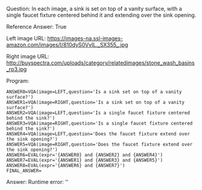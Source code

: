 Question: In each image, a sink is set on top of a vanity surface, with a single faucet fixture centered behind it and extending over the sink opening.

Reference Answer: True

Left image URL: https://images-na.ssl-images-amazon.com/images/I/810dyS0VvIL._SX355_.jpg

Right image URL: http://buyspectra.com/uploads/category/relatedimages/stone_wash_basins_rp3.jpg

Program:

```
ANSWER0=VQA(image=LEFT,question='Is a sink set on top of a vanity surface?')
ANSWER1=VQA(image=RIGHT,question='Is a sink set on top of a vanity surface?')
ANSWER2=VQA(image=LEFT,question='Is a single faucet fixture centered behind the sink?')
ANSWER3=VQA(image=RIGHT,question='Is a single faucet fixture centered behind the sink?')
ANSWER4=VQA(image=LEFT,question='Does the faucet fixture extend over the sink opening?')
ANSWER5=VQA(image=RIGHT,question='Does the faucet fixture extend over the sink opening?')
ANSWER6=EVAL(expr='{ANSWER0} and {ANSWER2} and {ANSWER4}')
ANSWER7=EVAL(expr='{ANSWER1} and {ANSWER3} and {ANSWER5}')
ANSWER8=EVAL(expr='{ANSWER6} and {ANSWER7}')
FINAL_ANSWER=
```
Answer: Runtime error: ''

